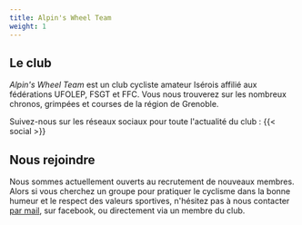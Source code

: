 ```yaml
---
title: Alpin's Wheel Team
weight: 1
---
```

## Le club

_Alpin's Wheel Team_ est un club cycliste amateur Isérois affilié aux fédérations UFOLEP, FSGT et FFC. Vous nous trouverez sur les nombreux chronos, grimpées et courses de la région de Grenoble.

Suivez-nous sur les réseaux sociaux pour toute l'actualité du club : {{< social >}}

## Nous rejoindre

Nous sommes actuellement ouverts au recrutement de nouveaux membres. Alors si vous cherchez un groupe pour pratiquer le cyclisme dans la bonne humeur et le respect des valeurs sportives, n'hésitez pas à nous contacter [par mail](mailto:alpinswheel.team@gmail.com), sur facebook, ou directement via un membre du club.

